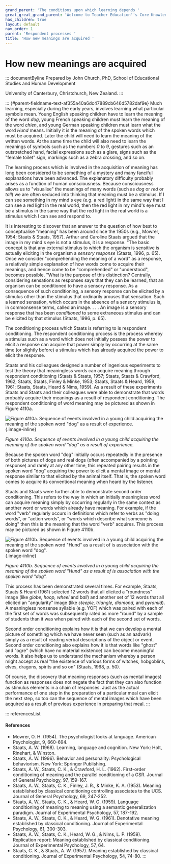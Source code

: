 ```yaml
---
grand_parent: 'The conditions upon which learning depends '
great_great_grand_parent: 'Welcome to Teacher Education''s Core Knowledge and Skills.'
has_children: true
layout: default
nav_order: 1
parent: 'Respondent processes '
title: 'How new meanings are acquired '
---
```

# How new meanings are acquired 


::: documentByline
Prepared by John Church, PhD, School of Educational Studies and Human
Development

University of Canterbury, Christchurch, New Zealand.
:::

::: {#parent-fieldname-text-af355a40a6dc47889cb646d5782daf9e}
Much learning, especially during the early years, involves learning what
particular symbols mean. Young English speaking children have to learn
the meaning of the word *dog*, young French speaking children must learn
the meaning of the word *chien*, and young German speaking children must
learn what the word *Hund* means. Initially it is the meaning of the
spoken words which must be acquired. Later the child will need to learn
the meaning of the written words. At the same time the child will also
need to learn the meanings of symbols such as the numbers *0* to *9*,
gestures such as an outstretched hand, facial expressions such as a
glare, signs such as the "female toilet" sign, markings such as a zebra
crossing, and so on.

The learning process which is involved in the acquisition of meaning has
long been considered to be something of a mystery and many fanciful
explanations have been advanced. The explanatory difficulty probably
arises as a function of human consciousness. Because consciousness
allows us to "visualise" the meanings of many words (such as *dog* or
*red* or *tall*) we are often seduced into thinking that meaning must be
a stimulus. If I can see something in my mind's eye (e.g. a red light)
in the same way that I can see a red light in the real world, then the
red light in my mind's eye must be a stimulus in the same way that the
red light in the real world is a stimulus which I can see and respond
to.

It is interesting to discover that an answer to the question of how best
to conceptualise "meaning" has been around since the 1950s (e.g.,
Mowrer, 1954; Staats & Staats, 1957). Arthur and Caroline Staats argued
that the image in my mind's eye is not a stimulus, it is a response.
"The basic concept is that any external stimulus to which the organism
is sensitive is actually eliciting in the organism a *sensory response*
(Staats, 1996, p. 65). Once we consider "comprehending the meaning of a
word" as a response, a relatively simple explanation of how words come
to acquire their meanings, and hence come to be "comprehended" or
"understood", becomes possible. "What is the purpose of this
distinction? Centrally, considering sensations as responses says that
they can be learned, that an organism can be conditioned to have a
sensory response. As a consequence of such conditioning, a sensory
response can be elicited by a stimulus other than the stimulus that
ordinarily arouses that sensation. Such a learned sensation, which
occurs in the absence of a sensory stimulus is, in commonsense terms,
called an image. . . . An image is a sensory response that has been
*conditioned* to some extraneous stimulus and can be elicited by that
stimulus (Staats, 1996, p. 65).

The conditioning process which Staats is referring to is respondent
conditioning. The respondent conditioning process is the process whereby
a stimulus such as a word which does not initially possess the power to
elicit a response can acquire that power simply by occurring at the same
time (or slightly before) a stimulus which has already acquired the
power to elicit the response.

Staats and his colleagues designed a number of ingenious experiments to
test the theory that meaningless words can acquire meaning through
respondent conditioning (Staats & Staats, 1957; Staats, Staats &
Crawford, 1962; Staats, Staats, Finley & Minke, 1953; Staats, Staats &
Heard, 1959, 1961; Staats, Staats, Heard & Nims, 1959). As a result of
these experiments Staats and Staats and their colleagues were able to
demonstrate that words probably acquire their meanings as a result of
respondent conditioning. The respondent conditioning of word meaning may
be pictured as shown in Figure 4110a.

![Figure 4110a. Sequence of events involved in a young child acquiring
the meaning of the spoken word "dog" as a result of
experience.](../../../../../assets/images/Figure4110a.png "Figure 4110a. Sequence of events involved in a young child acquiring the meaning of the spoken word “dog” as a result of experience."){.image-inline}

*Figure 4110a. Sequence of events involved in a young child acquiring
the meaning of the spoken word "dog" as a result of experience.*

Because the spoken word "dog" initially occurs repeatedly in the
presence of both pictures of dogs and real dogs (often accompanied by a
pointing response) and rarely at any other time, this repeated pairing
results in the spoken word "dog" acquiring the power to elicit a mental
image or mental response similar to that elicited by the animal itself.
That is, the spoken word comes to acquire its conventional meaning when
heard by the listener.

Staats and Staats were further able to demonstrate second order
conditioning. This refers to the way in which an initially meaningless
word can acquire meaning simply by occurring regularly in the same
context as another word or words which already have meaning. For
example, if the word "verb" regularly occurs in definitions which refer
to verbs as "doing words", or "action words", or "words which describe
what someone is doing" then this is the meaning that the word "verb"
acquires. This process may be pictured as shown in Figure 4110b.

![Figure 4110b. Sequence of events involved in a young child acquiring
the meaning of the spoken word "Hund" as a result of is association with
the spoken word
"dog".](../../../../../assets/images/Figure4110b.png "Figure 4110b. Sequence of events involved in a young child acquiring the meaning of the spoken word “Hund” as a result of is association with the spoken word “dog”."){.image-inline}

*Figure 4110b. Sequence of events involved in a young child acquiring
the meaning of the spoken word "Hund" as a result of is association with
the spoken word "dog".*

This process has been demonstrated several times. For example, Staats,
Staats & Heard (1961) selected 12 words that all elicited a "roundness"
image (like *globe, hoop, wheel* and *ball*) and another set of 12 words
that all elicited an "angularity" image (like *steeple, triangle,
diamond,* and *pyramid*). A meaningless nonsense syllable (e.g. YOF)
which was paired with each of the first set of words was subsequently
rated as more "round" by a sample of students than it was when paired
with each of the second set of words.

Second order conditioning explains how it is that we can develop a
mental picture of something which we have never seen (such as an
aadvark) simply as a result of reading verbal descriptions of the object
or event. Second order conditioning also explains how it is that words
like "ghost" and "ogre" (which have no material existence) can become
meaningful words. It also helps us to understand the mechanism whereby a
person might accept as real "the existence of various forms of witches,
hobgoblins, elves, dragons, spirits and so on" (Staats, 1968, p. 50).

Of course, the discovery that meaning responses (such as mental images)
function as responses does not negate the fact that they can also
function as stimulus elements in a chain of responses. Just as the
actual performance of one step in the preparation of a particular meal
can elicit the next step, so too can the sequence of mental images which
have been acquired as a result of previous experience in preparing that
meal.
:::

::: referencesList
#### References

-   Mowrer, O. H. (1954). The psychologist looks at language. American
    Psychologist, 9, 660-694.
-   Staats, A. W. (1968). Learning, language and cognition. New York:
    Holt, Rinehart, & Winston.
-   Staats, A. W. (1996). Behavior and personality: Psychological
    behaviorism. New York: Springer Publishing.
-   Staats, A. W., Staats, C. K., & Crawford, H. L. (1962). First-order
    conditioning of meaning and the parallel conditioning of a GSR.
    Journal of General Psychology, 97, 159-167.
-   Staats, A. W., Staats, C. K., Finley, J. R., & Minke, K. A. (1953).
    Meaning established by classical conditioning controlling associates
    to the UCS. Journal of General Psychology, 69, 247-252.
-   Staats, A. W., Staats, C. K., & Heard, W. G. (1959). Language
    conditioning of meaning to meaning using a semantic generalization
    paradigm. Journal of Experimental Psychology, 57, 187-192.
-   Staats, A. W., Staats, C. K., & Heard, W. G. (1961). Denotative
    meaning established by classical conditioning. Journal of
    Experimental Psychology, 61, 300-303.
-   Staats, A. W., Staats, C. K., Heard, W. G., & Nims, L. P. (1959).
    Replication report: Meaning established by classical conditioning.
    Journal of Experimental Psychology, 57, 64.
-   Staats, C. K., & Staats, A. W. (1957). Meaning established by
    classical conditioning. Journal of Experimental Psychology, 54,
    74-80.
:::
